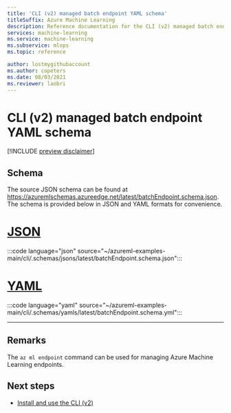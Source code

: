 ```yaml
---
title: 'CLI (v2) managed batch endpoint YAML schema'
titleSuffix: Azure Machine Learning
description: Reference documentation for the CLI (v2) managed batch endpoint YAML schema.
services: machine-learning
ms.service: machine-learning
ms.subservice: mlops
ms.topic: reference

author: lostmygithubaccount
ms.author: copeters
ms.date: 08/03/2021
ms.reviewer: laobri
---
```


# CLI (v2) managed batch endpoint YAML schema

[!INCLUDE [preview disclaimer](../../includes/machine-learning-preview-generic-disclaimer.md)]

## Schema

The source JSON schema can be found at https://azuremlschemas.azureedge.net/latest/batchEndpoint.schema.json. The schema is provided below in JSON and YAML formats for convenience.

# [JSON](#tab/json)

:::code language="json" source="~/azureml-examples-main/cli/.schemas/jsons/latest/batchEndpoint.schema.json":::

# [YAML](#tab/yaml)

:::code language="yaml" source="~/azureml-examples-main/cli/.schemas/yamls/latest/batchEndpoint.schema.yml":::

---

## Remarks

The `az ml endpoint` command can be used for managing Azure Machine Learning endpoints.

## Next steps

- [Install and use the CLI (v2)](how-to-configure-cli.md)
